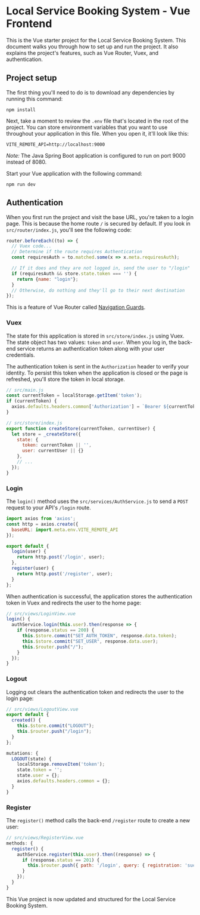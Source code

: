 # Local Service Booking System - Vue Frontend

This is the Vue starter project for the Local Service Booking System. This document walks you through how to set up and run the project. It also explains the project's features, such as Vue Router, Vuex, and authentication.

## Project setup

The first thing you'll need to do is to download any dependencies by running this command:

```
npm install
```

Next, take a moment to review the `.env` file that's located in the root of the project. You can store environment variables that you want to use throughout your application in this file. When you open it, it'll look like this:

```
VITE_REMOTE_API=http://localhost:9000
```

*Note:* The Java Spring Boot application is configured to run on port 9000 instead of 8080.

Start your Vue application with the following command:

```
npm run dev
```

## Authentication

When you first run the project and visit the base URL, you're taken to a login page. This is because the home route `/` is secured by default. If you look in `src/router/index.js`, you'll see the following code:

```js
router.beforeEach((to) => {
  // Vuex code...
  // Determine if the route requires Authentication
  const requiresAuth = to.matched.some(x => x.meta.requiresAuth);

  // If it does and they are not logged in, send the user to "/login"
  if (requiresAuth && store.state.token === '') {
    return {name: "login"};
  }
  // Otherwise, do nothing and they'll go to their next destination
});
```

This is a feature of Vue Router called [Navigation Guards](https://router.vuejs.org/guide/advanced/navigation-guards.html). 

### Vuex

The state for this application is stored in `src/store/index.js` using Vuex. The state object has two values: `token` and `user`. When you log in, the back-end service returns an authentication token along with your user credentials.

The authentication token is sent in the `Authorization` header to verify your identity. To persist this token when the application is closed or the page is refreshed, you'll store the token in local storage.

```js
// src/main.js
const currentToken = localStorage.getItem('token');
if (currentToken) {
  axios.defaults.headers.common['Authorization'] = `Bearer ${currentToken}`;
}

// src/store/index.js
export function createStore(currentToken, currentUser) {
  let store = _createStore({
    state: {
      token: currentToken || '',
      user: currentUser || {}
    },
    // ...
  });
}
```

### Login

The `login()` method uses the `src/services/AuthService.js` to send a `POST` request to your API's `/login` route.

```js
import axios from 'axios';
const http = axios.create({
  baseURL: import.meta.env.VITE_REMOTE_API
});

export default {
  login(user) {
    return http.post('/login', user);
  },
  register(user) {
    return http.post('/register', user);
  }
};
```

When authentication is successful, the application stores the authentication token in Vuex and redirects the user to the home page:

```js
// src/views/LoginView.vue
login() {
  authService.login(this.user).then(response => {
    if (response.status == 200) {
      this.$store.commit("SET_AUTH_TOKEN", response.data.token);
      this.$store.commit("SET_USER", response.data.user);
      this.$router.push("/");
    }
  });
}
```

### Logout

Logging out clears the authentication token and redirects the user to the login page:

```js
// src/views/LogoutView.vue
export default {
  created() {
    this.$store.commit("LOGOUT");
    this.$router.push("/login");
  }
};
```

```js
mutations: {
  LOGOUT(state) {
    localStorage.removeItem('token');
    state.token = '';
    state.user = {};
    axios.defaults.headers.common = {};
  }
}
```

### Register

The `register()` method calls the back-end `/register` route to create a new user:

```js
// src/views/RegisterView.vue
methods: {
  register() {
    authService.register(this.user).then((response) => {
      if (response.status == 201) {
        this.$router.push({ path: '/login', query: { registration: 'success' }});
      }
    });
  }
}
```

This Vue project is now updated and structured for the Local Service Booking System.

